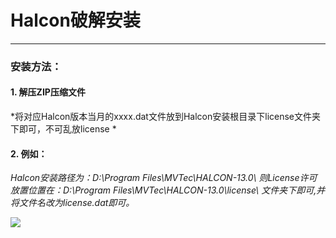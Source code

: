 # Halcon破解安装

----------
### 安装方法：
> 
#### 1. 解压ZIP压缩文件
*将对应Halcon版本当月的xxxx.dat文件放到Halcon安装根目录下license文件夹下即可，不可乱放license *
#### 2. 例如：
*Halcon安装路径为：D:\Program Files\MVTec\HALCON-13.0\ 
则License许可放置位置在：D:\Program Files\MVTec\HALCON-13.0\license\ 文件夹下即可,并将文件名改为license.dat即可。*

![](https://i.imgur.com/WzYxcGj.png)
